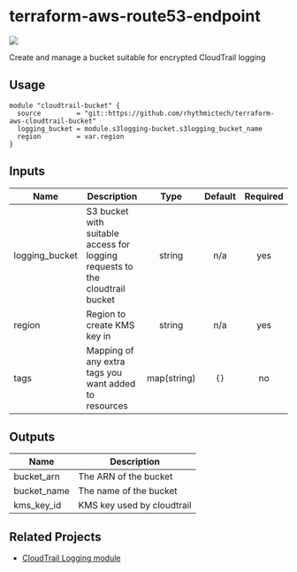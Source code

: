 # terraform-aws-route53-endpoint
[![](https://github.com/rhythmictech/terraform-aws-cloudtrail-bucket/workflows/check/badge.svg)](https://github.com/rhythmictech/terraform-aws-cloudtrail-bucket/actions)

Create and manage a bucket suitable for encrypted CloudTrail logging

## Usage
```
module "cloudtrail-bucket" {
  source         = "git::https://github.com/rhythmictech/terraform-aws-cloudtrail-bucket"
  logging_bucket = module.s3logging-bucket.s3logging_bucket_name
  region         = var.region
}

```

<!-- BEGINNING OF PRE-COMMIT-TERRAFORM DOCS HOOK -->
## Inputs

| Name | Description | Type | Default | Required |
|------|-------------|:----:|:-----:|:-----:|
| logging\_bucket | S3 bucket with suitable access for logging requests to the cloudtrail bucket | string | n/a | yes |
| region | Region to create KMS key in | string | n/a | yes |
| tags | Mapping of any extra tags you want added to resources | map(string) | `{}` | no |

## Outputs

| Name | Description |
|------|-------------|
| bucket\_arn | The ARN of the bucket |
| bucket\_name | The name of the bucket |
| kms\_key\_id | KMS key used by cloudtrail |

<!-- END OF PRE-COMMIT-TERRAFORM DOCS HOOK -->

## Related Projects
* [CloudTrail Logging module](https://github.com/rhythmictech/terraform-aws-cloudtrail-logging)
